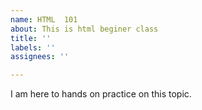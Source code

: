 ```yaml
---
name: HTML  101
about: This is html beginer class
title: ''
labels: ''
assignees: ''

---
```


I am here to hands on practice on this topic.
